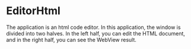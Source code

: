# EditorHtml

The application is an html code editor. In this application, the window is divided into two halves. In the left half, you can edit the HTML document, and in the right half, you can see the WebView result.
